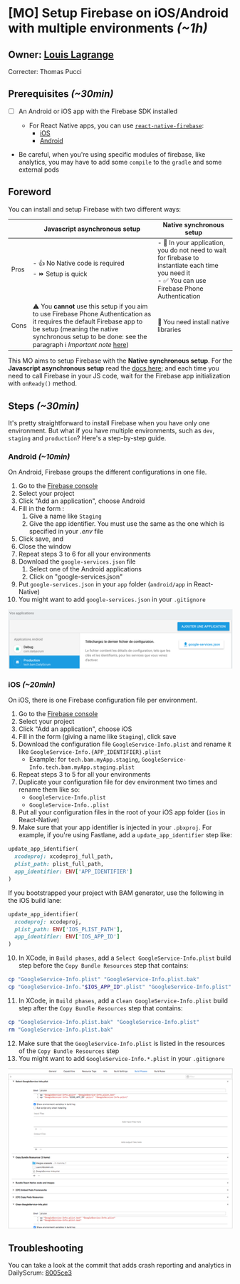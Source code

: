 # [MO] Setup Firebase on iOS/Android with multiple environments *(~1h)*

## Owner: [Louis Lagrange](https://github.com/Minishlink)

Correcter: Thomas Pucci

## Prerequisites *(~30min)*

- [ ] An Android or iOS app with the Firebase SDK installed

  - For React Native apps, you can use [`react-native-firebase`](https://github.com/invertase/react-native-firebase):
    - [iOS](https://rnfirebase.io/docs/v3.2.x/installation/ios)
    - [Android](https://rnfirebase.io/docs/v3.1.*/installation/android)
- Be careful, when you're using specific modules of firebase, like analytics, you may have to add some `compile` to the `gradle` and some external pods


## Foreword

You can install and setup Firebase with two different ways:

|   | Javascript asynchronous setup | Native synchronous setup  |
|---|---|---|
|  Pros |  - 👍 No Native code is required<br> - ⏩ Setup is quick | - 🚀 In your application, you do not need to wait for firebase to instantiate each time you need it<br> - ✅ You can use Firebase Phone Authentication  |
|  Cons |  ⚠️ You **cannot** use this setup if you aim to use Firebase Phone Authentication as it requires the default Firebase app to be setup (meaning the native synchronous setup to be done: see the paragraph ℹ️ *Important note* [here](https://rnfirebase.io/docs/v3.2.x/core/initialize-apps)) | 📲 You need install native libraries  |

This MO aims to setup Firebase with the **Native synchronous setup**. For the **Javascript asynchronous setup** read the [docs here](https://rnfirebase.io/docs/v3.2.x/core/initialize-apps); and each time you need to call Firebase in your JS code, wait for the Firebase app initialization with `onReady()` method.

## Steps *(~30min)*

It's pretty straightforward to install Firebase when you have only one environment.
But what if you have multiple environments, such as `dev`, `staging` and `production`?
Here's a step-by-step guide.

### Android *(~10min)*
On Android, Firebase groups the different configurations in one file.

1. Go to the [Firebase console](https://console.firebase.google.com/)
2. Select your project
3. Click "Add an application", choose Android
4. Fill in the form : 
   1. Give a name like `Staging`
   2. Give the app identifier. You must use the same as the one which is specified in your *.env* file
5. Click save, and 
6. Close the window
7. Repeat steps 3 to 6 for all your environments
8. Download the `google-services.json` file
   1. Select one of the Android applications
   2. Click on "google-services.json"
9. Put `google-services.json` in your `app` folder (`android/app` in React-Native)
10. You might want to add `google-services.json` in your `.gitignore`

![steps](assets/firebase_android.png)

### iOS *(~20min)*
On iOS, there is one Firebase configuration file per environment.

1. Go to the [Firebase console](https://console.firebase.google.com/)
2. Select your project
3. Click "Add an application", choose iOS
4. Fill in the form (giving a name like `Staging`), click save
5. Download the configuration file `GoogleService-Info.plist` and rename it like `GoogleService-Info.{APP_IDENTIFIER}.plist`
   * Example: for `tech.bam.myApp.staging`, `GoogleService-Info.tech.bam.myApp.staging.plist`
6. Repeat steps 3 to 5 for all your environments
7. Duplicate your configuration file for dev environment two times and rename them like so:
   * `GoogleService-Info.plist`
   * `GoogleService-Info..plist`
8. Put all your configuration files in the root of your iOS app folder (`ios` in React-Native)
9. Make sure that your app identifier is injected in your `.pbxproj`. For example, if you're using Fastlane, add a `update_app_identifier` step like:
```ruby
update_app_identifier(
  xcodeproj: xcodeproj_full_path,
  plist_path: plist_full_path,
  app_identifier: ENV['APP_IDENTIFIER']
)
```
If you bootstrapped your project with BAM generator, use the following in the iOS build lane:
```ruby
update_app_identifier(
  xcodeproj: xcodeproj,
  plist_path: ENV['IOS_PLIST_PATH'],
  app_identifier: ENV['IOS_APP_ID']
)
```
10. In XCode, in `Build phases`, add a `Select GoogleService-Info.plist` build step before the `Copy Bundle Resources` step that contains:
```bash
cp "GoogleService-Info.plist" "GoogleService-Info.plist.bak"
cp "GoogleService-Info."$IOS_APP_ID".plist" "GoogleService-Info.plist"
```
11. In XCode, in `Build phases`, add a `Clean GoogleService-Info.plist` build step after the `Copy Bundle Resources` step that contains:
```bash
cp "GoogleService-Info.plist.bak" "GoogleService-Info.plist"
rm "GoogleService-Info.plist.bak"
```
12. Make sure that the `GoogleService-Info.plist` is listed in the resources of the `Copy Bundle Resources` step
13. You might want to add `GoogleService-Info.*.plist` in your `.gitignore`

![XCode Setup](assets/ios_steps.png)

## Troubleshooting

You can take a look at the commit that adds crash reporting and analytics in DailyScrum: [8005ce3](https://github.com/Minishlink/DailyScrum/commit/8005ce348cc61e9ad4550392fc08ae8a1bad8033)
